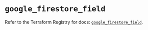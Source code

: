 # `google_firestore_field`

Refer to the Terraform Registry for docs: [`google_firestore_field`](https://registry.terraform.io/providers/hashicorp/google-beta/5.12.0/docs/resources/google_firestore_field).
